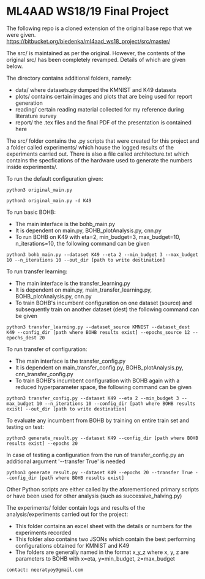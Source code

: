 # ML4AAD WS18/19 Final Project

The following repo is a cloned extension of the original base repo that we were given.
https://bitbucket.org/biedenka/ml4aad_ws18_project/src/master/

The src/ is maintained as per the original. However, the contents of the original src/ has been completely revamped. Details of which are given below.

The directory contains additional folders, namely:

* data/ where datasets.py dumped the KMNIST and K49 datasets
* plots/ contains certain images and plots that are being used for report generation
* reading/ certain reading material collected for my reference during literature survey
* report/ the .tex files and the final PDF of the presentation is contained here

The src/ folder contains the .py scripts that were created for this project and a folder called experiments/ which house the logged results of the experiments carried out. There is also a file called architecture.txt which contains the specfications of the hardware used to generate the numbers inside experiments/. 



To run the default configuration given: 
```
python3 original_main.py 
```
```
python3 original_main.py -d K49
```


To run basic BOHB:

* The main interface is the bohb_main.py 
* It is dependent on main.py, BOHB_plotAnalysis.py, cnn.py 
* To run BOHB on K49 with eta=2, min_budget=3, max_budget=10, n_iterations=10, the following command can be given
```
python3 bohb_main.py --dataset K49 --eta 2 --min_budget 3 --max_budget 10 --n_iterations 10 --out_dir [path to write destination]
```


To run transfer learning:

* The main interface is the transfer_learning.py 
* It is dependent on main.py, main_transfer_learning.py, BOHB_plotAnalysis.py, cnn.py 
* To train BOHB's incumbent configuration on one dataset (source) and subsequently train on another dataset (dest) the following command can be given
```
python3 transfer_learning.py --dataset_source KMNIST --dataset_dest K49 --config_dir [path where BOHB results exist] --epochs_source 12 --epochs_dest 20
```


To run transfer of configuration:

* The main interface is the transfer_config.py
* It is dependent on main_transfer_config.py, BOHB_plotAnalysis.py, cnn_transfer_config.py
* To train BOHB's incumbent configuration with BOHB again with a reduced hyperparameter space, the following command can be given
```
python3 transfer_config.py --dataset K49 --eta 2 --min_budget 3 --max_budget 10 --n_iterations 10 --config_dir [path where BOHB results exist] --out_dir [path to write destination]
```


To evaluate any incumbent from BOHB by training on entire train set and testing on test:
```
python3 generate_result.py --dataset K49 --config_dir [path where BOHB results exist] --epochs 20
```
In case of testing a configuration from the run of transfer_config.py an additional argument '--transfer True' is needed
```
python3 generate_result.py --dataset K49 --epochs 20 --transfer True --config_dir [path where BOHB results exist] 
```



Other Python scripts are either called by the aforementioned primary scripts or have been used for other analysis (such as successive_halving.py)


The experiments/ folder contain logs and results of the analysis/experiments carried out for the project:

* This folder contains an excel sheet with the details or numbers for the experiments recorded
* This folder also contains two JSONs which contain the best performing configurations obtained for KMNIST and K49
* The folders are generally named in the format x_y_z where x, y, z are parameters to BOHB with x=eta, y=min_budget, z=max_budget


```
contact: neeratyoy@gmail.com
```